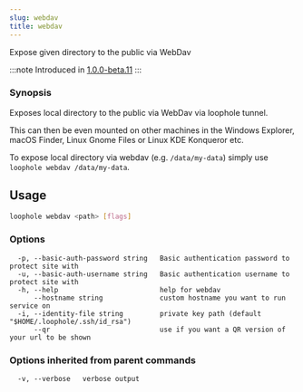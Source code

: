 ```yaml
---
slug: webdav
title: webdav
---
```


Expose given directory to the public via WebDav

:::note
Introduced in [1.0.0-beta.11](https://github.com/loophole/cli/releases/tag/1.0.0-beta.11)
:::

### Synopsis

Exposes local directory to the public via WebDav via loophole tunnel.

This can then be even mounted on other machines in the Windows Explorer, macOS Finder, Linux Gnome Files or Linux KDE Konqueror etc.

To expose local directory via webdav (e.g. `/data/my-data`) simply use `loophole webdav /data/my-data`.

## Usage

```bash
loophole webdav <path> [flags]
```

### Options

```
  -p, --basic-auth-password string   Basic authentication password to protect site with
  -u, --basic-auth-username string   Basic authentication username to protect site with
  -h, --help                         help for webdav
      --hostname string              custom hostname you want to run service on
  -i, --identity-file string         private key path (default "$HOME/.loophole/.ssh/id_rsa")
      --qr                           use if you want a QR version of your url to be shown
```

### Options inherited from parent commands

```
  -v, --verbose   verbose output
```
